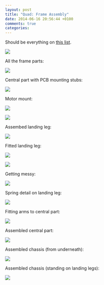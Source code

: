 ```yaml
---
layout: post
title: "Quad: Frame Assembly"
date: 2014-06-16 20:56:44 +0100
comments: true
categories: 
---
```


Should be everything on [this list](http://scraps.ianrenton.com/qcbudget.xls).

![](//files.ianrenton.com/sites/quadcopter/01.jpg)

All the frame parts:

![](//files.ianrenton.com/sites/quadcopter/02.jpg)

Central part with PCB mounting stubs:

![](//files.ianrenton.com/sites/quadcopter/03.jpg)

Motor mount:

![](//files.ianrenton.com/sites/quadcopter/04.jpg)


![](//files.ianrenton.com/sites/quadcopter/05.jpg)

Assembed landing leg:

![](//files.ianrenton.com/sites/quadcopter/06.jpg)

Fitted landing leg:

![](//files.ianrenton.com/sites/quadcopter/07.jpg)


![](//files.ianrenton.com/sites/quadcopter/09.jpg)

Getting messy:

![](//files.ianrenton.com/sites/quadcopter/08.jpg)

Spring detail on landing leg:

![](//files.ianrenton.com/sites/quadcopter/10.jpg)

Fitting arms to central part:

![](//files.ianrenton.com/sites/quadcopter/11.jpg)

Assembled central part:

![](//files.ianrenton.com/sites/quadcopter/12.jpg)

Assembled chassis (from underneath):

![](//files.ianrenton.com/sites/quadcopter/13.jpg)

Assembled chassis (standing on landing legs):

![](//files.ianrenton.com/sites/quadcopter/14.jpg)

